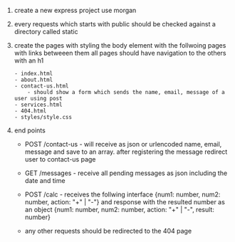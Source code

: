 1.  create a new express project use morgan
2.  every requests which starts with public should be checked against a directory called static

3.  create the pages with styling the body element with the follwoing pages with links betweeen them
    all pages should have navigation to the others with an h1

        - index.html
        - about.html
        - contact-us.html
        	- should show a form which sends the name, email, message of a user using post
        - services.html
        - 404.html
        - styles/style.css

4.  end points

    - POST /contact-us - will receive as json or urlencoded name, email, message and save to an array. after registering the message redirect user to contact-us page
    - GET /messages - receive all pending messages as json including the date and time

    - POST /calc - receives the follwing interface
      {num1: number, num2: number, action: "+" | "-"}
      and response with the resulted number as an object
      {num1: number, num2: number, action: "+" | "-", result: number}

    - any other requests should be redirected to the 404 page
